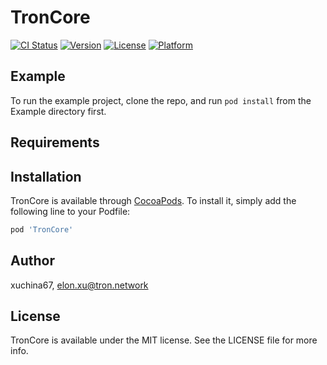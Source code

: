# TronCore

[![CI Status](https://img.shields.io/travis/xuchina67/TronCore.svg?style=flat)](https://travis-ci.org/xuchina67/TronCore)
[![Version](https://img.shields.io/cocoapods/v/TronCore.svg?style=flat)](https://cocoapods.org/pods/TronCore)
[![License](https://img.shields.io/cocoapods/l/TronCore.svg?style=flat)](https://cocoapods.org/pods/TronCore)
[![Platform](https://img.shields.io/cocoapods/p/TronCore.svg?style=flat)](https://cocoapods.org/pods/TronCore)

## Example

To run the example project, clone the repo, and run `pod install` from the Example directory first.

## Requirements

## Installation

TronCore is available through [CocoaPods](https://cocoapods.org). To install
it, simply add the following line to your Podfile:

```ruby
pod 'TronCore'
```

## Author

xuchina67, elon.xu@tron.network

## License

TronCore is available under the MIT license. See the LICENSE file for more info.
